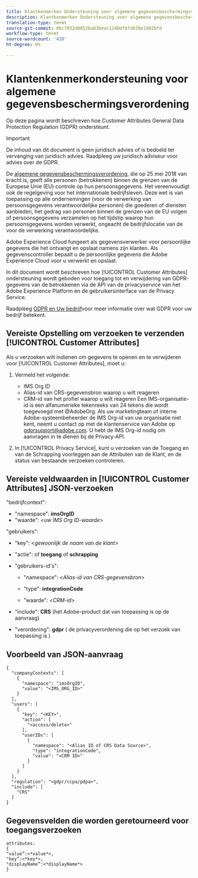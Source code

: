 ```yaml
---
title: Klantkenmerken Ondersteuning voor algemene gegevensbeschermingsverordening
description: Klantkenmerken Ondersteuning voor algemene gegevensbeschermingsverordening
translation-type: tm+mt
source-git-commit: 0bc7032d0052ba03beac1140dfbfd630e1802bfd
workflow-type: tm+mt
source-wordcount: '420'
ht-degree: 0%

---
```



# Klantenkenmerkondersteuning voor algemene gegevensbeschermingsverordening

Op deze pagina wordt beschreven hoe Customer Attributes General Data Protection Regulation (GDPR) ondersteunt.

>[!IMPORTANT]
>
>De inhoud van dit document is geen juridisch advies of is bedoeld ter vervanging van juridisch advies. Raadpleeg uw juridisch adviseur voor advies over de GDPR.

De [algemene gegevensbeschermingsverordening](https://www.adobe.com/privacy/general-data-protection-regulation/what-is-gdpr.html), die op 25 mei 2018 van kracht is, geeft alle personen (betrokkenen) binnen de grenzen van de Europese Unie (EU) controle op hun persoonsgegevens. Het vereenvoudigt ook de regelgeving voor het internationale bedrijfsleven. Deze wet is van toepassing op alle ondernemingen (voor de verwerking van persoonsgegevens verantwoordelijke personen) die goederen of diensten aanbieden, het gedrag van personen binnen de grenzen van de EU volgen of persoonsgegevens verzamelen op het tijdstip waarop hun persoonsgegevens worden verwerkt, ongeacht de bedrijfslocatie van de voor de verwerking verantwoordelijke.

Adobe Experience Cloud fungeert als gegevensverwerker voor persoonlijke gegevens die het ontvangt en opslaat namens zijn klanten. Als gegevenscontroller bepaalt u de persoonlijke gegevens die Adobe Experience Cloud voor u verwerkt en opslaat.

In dit document wordt beschreven hoe [!UICONTROL Customer Attributes] ondersteuning wordt geboden voor toegang tot en verwijdering van GDPR-gegevens van de betrokkenen via de API van de privacyservice van het Adobe Experience Platform en de gebruikersinterface van de Privacy Service.

Raadpleeg [GDPR en Uw bedrijf](https://www.adobe.com/privacy/general-data-protection-regulation.html)voor meer informatie over wat GDPR voor uw bedrijf betekent.

## Vereiste Opstelling om verzoeken te verzenden [!UICONTROL Customer Attributes]

Als u verzoeken wilt indienen om gegevens te openen en te verwijderen voor [!UICONTROL Customer Attributes], moet u:

1. Vermeld het volgende:

   * IMS Org ID
   * Alias-id van CRS-gegevensbron waarop u wilt reageren
   * CRM-id van het profiel waarop u wilt reageren
   Een IMS-organisatie-id is een alfanumerieke tekenreeks van 24 tekens die wordt toegevoegd met @AdobeOrg. Als uw marketingteam of interne Adobe-systeembeheerder de IMS Org-id van uw organisatie niet kent, neemt u contact op met de klantenservice van Adobe op gdprsupport@adobe.com. U hebt de IMS Org-id nodig om aanvragen in te dienen bij de Privacy-API.

1. In [!UICONTROL Privacy Service], kunt u verzoeken van de Toegang en van de Schrapping voorleggen aan de Attributen van de Klant, en de status van bestaande verzoeken controleren.

## Vereiste veldwaarden in [!UICONTROL Customer Attributes] JSON-verzoeken

&quot;bedrijfcontext&quot;:

* &quot;namespace&quot;: **imsOrgID**
* &quot;waarde&quot;: &lt;*uw IMS Org ID-waarde*>

&quot;gebruikers&quot;:

* &quot;key&quot;: &lt;*gewoonlijk de naam van de klant*>

* &quot;actie&quot;: of **toegang** of **schrapping**

* &quot;gebruikers-id&#39;s&quot;:

   * &quot;namespace&quot;: &lt;*Alias-id van CRS-gegevensbron*>

   * &quot;type&quot;: **integrationCode**

   * &quot;waarde&quot;: &lt;*CRM-id*>

* &quot;include&quot;: **CRS** (het Adobe-product dat van toepassing is op de aanvraag)

* &quot;verordening&quot;: **gdpr** ( de privacyverordening die op het verzoek van toepassing is )

## Voorbeeld van JSON-aanvraag

```
{
  "companyContexts": [
    {
      "namespace": "imsOrgID",
      "value": "<IMS_ORG_ID>"
    }
  ],
  "users": [
    {
      "key": "<KEY>",
      "action": [
        "<access/delete>"
      ],
      "userIDs": [
        {
          "namespace": "<Alias ID of CRS Data Source>",
          "type": "integrationCode",
          "value": "<CRM ID>"
        }
      ]
    }
  ],
  "regulation": "<gdpr/ccpa/pdpa>",
  "include": [
    "CRS"
  ]
}
```

## Gegevensvelden die worden geretourneerd voor toegangsverzoeken

```
attributes:
{
"value”:<*value*>,
"key”:<*key*>,
"displayName”:<*displayName*>
}
```
